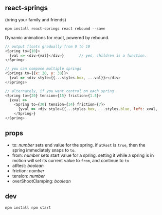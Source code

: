 react-springs
---

(bring your family and friends)

`npm install react-springs react rebound --save`

Dynamic animations for react, powered by rebound.

```js
// output floats gradually from 0 to 10
<Spring to={10}>
  {val => <div>{val}</div>}       // yes, children is a function.
</Spring>

// you can compose multiple springs
<Springs to={{x: 20, y: 30}}>
  {val => <div style={{...styles.box, ...val}}></div>
</Springs>

// alternately, if you want control on each spring
<Spring to={20} tension={15} friction={1.5}>
  {xval =>
    <Spring to={30} tension={34} friction={7}>
      {yval => <div style={{...styles.box, ...styles.blue, left: xval, top: yval}}></div>}
    </Spring>}
</Spring>
```

props
---

- to: *number* sets end value for the spring. if `atRest` is `true`, then the spring immediately snaps to `to`.
- from: *number* sets start value for a spring. setting it while a spring is in motion will set its current value to `from`, and continue to `to`
- atRest: *boolean*
- friction: *number*
- tension: *number*
- overShootClamping: *boolean*

dev
---
`npm install
npm start`